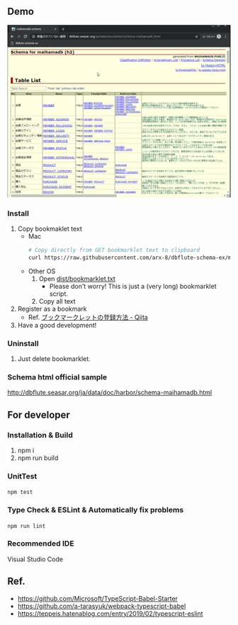 ## Demo

![alt](./README-demo.gif)

### Install

1. Copy bookmaklet text
   - Mac
     ```sh
     # Copy directly from GET bookmarklet text to clipboard
     curl https://raw.githubusercontent.com/arx-8/dbflute-schema-ex/master/dist/bookmarklet.txt | pbcopy
     ```
   - Other OS
     1. Open [dist/bookmarklet.txt](https://raw.githubusercontent.com/arx-8/dbflute-schema-ex/master/dist/bookmarklet.txt)
        - Please don't worry! This is just a (very long) bookmarklet script.
     2. Copy all text
2. Register as a bookmark
   - Ref. [ブックマークレットの登録方法 - Qiita](https://qiita.com/aqril_1132/items/b5f9040ccb8cbc705d04)
3. Have a good development!

### Uninstall

1. Just delete bookmarklet.

### Schema html official sample

<http://dbflute.seasar.org/ja/data/doc/harbor/schema-maihamadb.html>

## For developer

### Installation & Build

1. npm i
2. npm run build

### UnitTest

`npm test`

### Type Check & ESLint & Automatically fix problems

`npm run lint`

### Recommended IDE

Visual Studio Code

## Ref.

- <https://github.com/Microsoft/TypeScript-Babel-Starter>
- <https://github.com/a-tarasyuk/webpack-typescript-babel>
- <https://teppeis.hatenablog.com/entry/2019/02/typescript-eslint>
